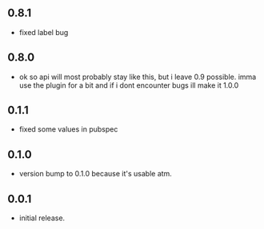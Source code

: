 ## 0.8.1

* fixed label bug

## 0.8.0

* ok so api will most probably stay like this, but i leave 0.9 possible. imma use the plugin for a bit and if i dont encounter bugs ill make it 1.0.0

## 0.1.1

* fixed some values in pubspec

## 0.1.0 

* version bump to 0.1.0 because it's usable atm.

## 0.0.1

* initial release.
